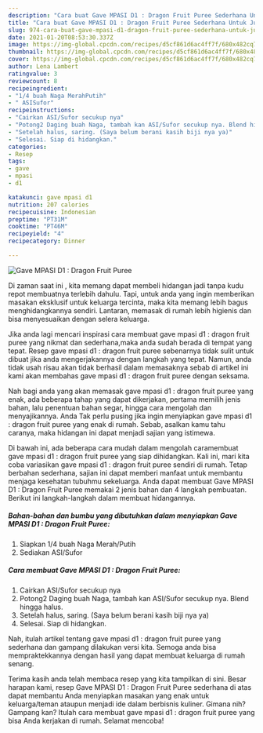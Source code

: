 ```yaml
---
description: "Cara buat Gave MPASI D1 : Dragon Fruit Puree Sederhana Untuk Jualan"
title: "Cara buat Gave MPASI D1 : Dragon Fruit Puree Sederhana Untuk Jualan"
slug: 974-cara-buat-gave-mpasi-d1-dragon-fruit-puree-sederhana-untuk-jualan
date: 2021-01-20T08:53:30.337Z
image: https://img-global.cpcdn.com/recipes/d5cf861d6ac4ff7f/680x482cq70/gave-mpasi-d1-dragon-fruit-puree-foto-resep-utama.jpg
thumbnail: https://img-global.cpcdn.com/recipes/d5cf861d6ac4ff7f/680x482cq70/gave-mpasi-d1-dragon-fruit-puree-foto-resep-utama.jpg
cover: https://img-global.cpcdn.com/recipes/d5cf861d6ac4ff7f/680x482cq70/gave-mpasi-d1-dragon-fruit-puree-foto-resep-utama.jpg
author: Lena Lambert
ratingvalue: 3
reviewcount: 8
recipeingredient:
- "1/4 buah Naga MerahPutih"
- " ASISufor"
recipeinstructions:
- "Cairkan ASI/Sufor secukup nya"
- "Potong2 Daging buah Naga, tambah kan ASI/Sufor secukup nya. Blend hingga halus."
- "Setelah halus, saring. (Saya belum berani kasih biji nya ya)"
- "Selesai. Siap di hidangkan."
categories:
- Resep
tags:
- gave
- mpasi
- d1

katakunci: gave mpasi d1 
nutrition: 207 calories
recipecuisine: Indonesian
preptime: "PT31M"
cooktime: "PT46M"
recipeyield: "4"
recipecategory: Dinner

---
```



![Gave MPASI D1 : Dragon Fruit Puree](https://img-global.cpcdn.com/recipes/d5cf861d6ac4ff7f/680x482cq70/gave-mpasi-d1-dragon-fruit-puree-foto-resep-utama.jpg)

Di zaman  saat ini , kita memang dapat membeli hidangan jadi tanpa kudu repot membuatnya terlebih dahulu. Tapi, untuk anda yang ingin memberikan masakan eksklusif untuk keluarga tercinta, maka kita memang lebih bagus menghidangkannya sendiri. Lantaran, memasak di rumah lebih higienis dan bisa menyesuaikan dengan selera keluarga.

Jika anda lagi mencari inspirasi cara membuat gave mpasi d1 : dragon fruit puree yang nikmat dan sederhana,maka anda sudah berada di tempat yang tepat. Resep gave mpasi d1 : dragon fruit puree  sebenarnya tidak sulit untuk dibuat jika anda mengerjakannya dengan langkah yang tepat. Namun, anda tidak usah risau akan tidak berhasil dalam memasaknya 
sebab di artikel ini kami akan membahas gave mpasi d1 : dragon fruit puree dengan seksama.  



Nah bagi anda yang akan memasak gave mpasi d1 : dragon fruit puree yang enak, ada beberapa tahap yang dapat dikerjakan, pertama memilih jenis bahan, lalu penentuan bahan segar, hingga cara mengolah dan menyajikannya. Anda Tak perlu pusing jika ingin menyiapkan gave mpasi d1 : dragon fruit puree yang enak di rumah. Sebab, asalkan kamu  tahu caranya, maka hidangan ini dapat menjadi sajian yang istimewa.

Di bawah ini, ada beberapa cara mudah dalam mengolah caramembuat gave mpasi d1 : dragon fruit puree yang siap dihidangkan. Kali ini, mari kita coba variasikan gave mpasi d1 : dragon fruit puree sendiri di rumah. Tetap berbahan sederhana, sajian ini dapat memberi manfaat untuk membantu menjaga kesehatan tubuhmu sekeluarga. Anda dapat membuat Gave MPASI D1 : Dragon Fruit Puree memakai 2 jenis bahan dan 4 langkah pembuatan. Berikut ini langkah-langkah dalam membuat hidangannya.

<!--inarticleads1-->

##### Bahan-bahan dan bumbu yang dibutuhkan dalam menyiapkan Gave MPASI D1 : Dragon Fruit Puree:

1. Siapkan 1/4 buah Naga Merah/Putih
1. Sediakan  ASI/Sufor




<!--inarticleads2-->

##### Cara membuat Gave MPASI D1 : Dragon Fruit Puree:

1. Cairkan ASI/Sufor secukup nya
1. Potong2 Daging buah Naga, tambah kan ASI/Sufor secukup nya. Blend hingga halus.
1. Setelah halus, saring. (Saya belum berani kasih biji nya ya)
1. Selesai. Siap di hidangkan.




Nah, itulah artikel tentang  gave mpasi d1 : dragon fruit puree  yang sederhana dan gampang dilakukan versi kita. Semoga anda bisa mempraktekkannya dengan hasil yang dapat membuat keluarga di rumah senang. 

Terima kasih anda telah membaca resep yang kita tampilkan di sini. Besar harapan kami, resep  Gave MPASI D1 : Dragon Fruit Puree sederhana di atas dapat membantu Anda menyiapkan masakan yang enak untuk keluarga/teman ataupun menjadi ide dalam berbisnis kuliner. Gimana nih? Gampang kan? Itulah cara membuat gave mpasi d1 : dragon fruit puree yang bisa Anda kerjakan di rumah. Selamat mencoba!

